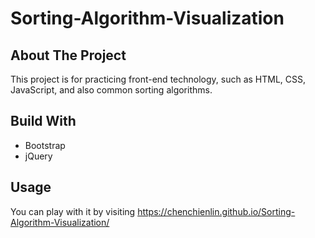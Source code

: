 # Sorting-Algorithm-Visualization

## About The Project
This project is for practicing front-end technology, such as HTML, CSS, JavaScript, and also common sorting algorithms.

## Build With
- Bootstrap
- jQuery

## Usage
You can play with it by visiting https://chenchienlin.github.io/Sorting-Algorithm-Visualization/
